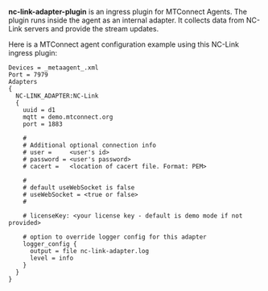 **nc-link-adapter-plugin** is an ingress plugin for MTConnect Agents. The plugin runs inside the agent as an internal adapter. It collects data from NC-Link servers and provide the stream updates.

Here is a MTConnect agent configuration example using this NC-Link ingress plugin:
```
Devices = _metaagent_.xml
Port = 7979
Adapters
{
  NC-LINK_ADAPTER:NC-Link
  {
    uuid = d1
    mqtt = demo.mtconnect.org
    port = 1883

    #
    # Additional optional connection info
    # user =     <user's id>
    # password = <user's password>
    # cacert =   <location of cacert file. Format: PEM>

    #
    # default useWebSocket is false
    # useWebSocket = <true or false>
    #

    # licenseKey: <your license key - default is demo mode if not provided>

    # option to override logger config for this adapter
    logger_config {
      output = file nc-link-adapter.log
      level = info
    }
  }
}
```
